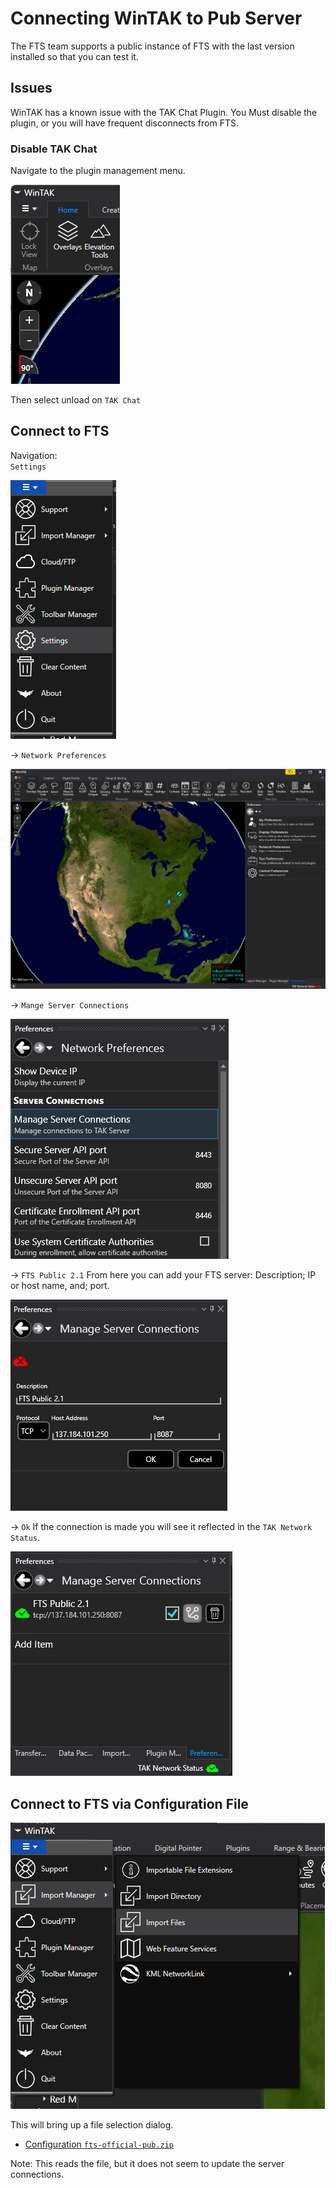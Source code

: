 # Connecting WinTAK to Pub Server
The FTS team supports a public instance of FTS with the last version installed so that you can test it.


## Issues

WinTAK has a known issue with the TAK Chat Plugin.
You Must disable the plugin,
or you will have frequent disconnects from FTS.

### Disable TAK Chat
Navigate to the plugin management menu.

![WinTAK Plugin Manager](images/wintak_menu_main.png)

Then select unload on `TAK Chat`

## Connect to FTS

Navigation:  
`Settings`

![WinTAK Menu Main Select Settings](images/wintak_menu_main_select_settings.png)

&rarr; `Network Preferences` 

![WinTAK Dialog Main Settings](images/wintak_dialog_main_settings.png)

&rarr; `Mange Server Connections`

![WinTAK Dialog Network Prefs](images/wintak_dialog_network_prefs.png)

&rarr; `FTS Public 2.1`
From here you can add your FTS server: 
Description; IP or host name, and; port.

![WinTAK Dialog Server Connect](images/wintak_dialog_server_connect.png)

&rarr; `Ok` If the connection is made you will see it reflected in the `TAK Network Status`.

![WinTAK Dialog Server Connected](images/wintak_dialog_server_connected.png)

## Connect to FTS via Configuration File

![WinTAK Menu Main Import](images/wintak_menu_main_import.png)

This will bring up a file selection dialog. 

* [Configuration `fts-official-pub.zip`](../assets/fts-official-pub.zip) 

Note: This reads the file, but it does not seem to update the server connections.
